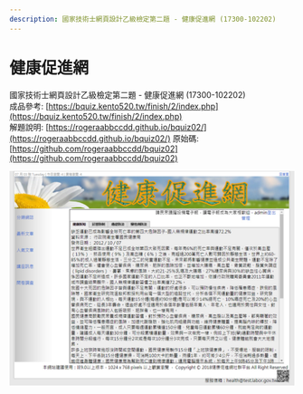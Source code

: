 ```yaml
---
description: 國家技術士網頁設計乙級檢定第二題 - 健康促進網 (17300-102202)
---
```


# 健康促進網

國家技術士網頁設計乙級檢定第二題 - 健康促進網 \(17300-102202\)  
成品參考: [https://bquiz.kento520.tw/finish/2/index.php](https://bquiz.kento520.tw/finish/2/index.php)  
解題說明: [https://rogeraabbccdd.github.io/bquiz02/](https://rogeraabbccdd.github.io/bquiz02/)
原始碼: [https://github.com/rogeraabbccdd/bquiz02](https://github.com/rogeraabbccdd/bquiz02)  

![健康促進網](./images/finish.jpg)

